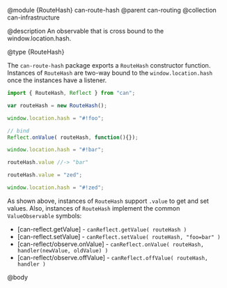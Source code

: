 @module {RouteHash} can-route-hash
@parent can-routing
@collection can-infrastructure

@description An observable that is cross bound to the window.location.hash.

@type {RouteHash}

The `can-route-hash` package exports a `RouteHash` constructor function.  Instances of
`RouteHash` are two-way bound to the `window.location.hash` once the instances have a listener.

```js
import { RouteHash, Reflect } from "can";

var routeHash = new RouteHash();

window.location.hash = "#!foo";

// bind
Reflect.onValue( routeHash, function(){});

window.location.hash = "#!bar";

routeHash.value //-> "bar"

routeHash.value = "zed";

window.location.hash = "#!zed";
```

As shown above, instances of `RouteHash` support `.value` to get and set values. Also,
instances of `RouteHash` implement the common  `ValueObservable` symbols:

- [can-reflect.getValue] - `canReflect.getValue( routeHash )`
- [can-reflect.setValue] - `canReflect.setValue( routeHash, "foo=bar" )`
- [can-reflect/observe.onValue] - `canReflect.onValue( routeHash, handler(newValue, oldValue) )`
- [can-reflect/observe.offValue] - `canReflect.offValue( routeHash, handler )`



@body

